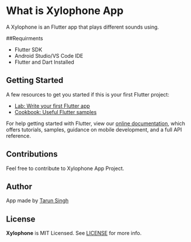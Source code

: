 # What is Xylophone App

A Xylophone is an Flutter app that plays different sounds using.

##Requirments

* Flutter SDK
* Android Studio/VS Code IDE
* Flutter and Dart Installed

## Getting Started

A few resources to get you started if this is your first Flutter project:

- [Lab: Write your first Flutter app](https://flutter.dev/docs/get-started/codelab)
- [Cookbook: Useful Flutter samples](https://flutter.dev/docs/cookbook)

For help getting started with Flutter, view our
[online documentation](https://flutter.dev/docs), which offers tutorials,
samples, guidance on mobile development, and a full API reference.

## Contributions
Feel free to contribute to Xylophone App Project.

## Author
App made by [Tarun Singh](https://github.com/tarunsinghofficial)

## License
**Xylophone** is MIT Licensed. See [LICENSE](License.txt) for more info.
